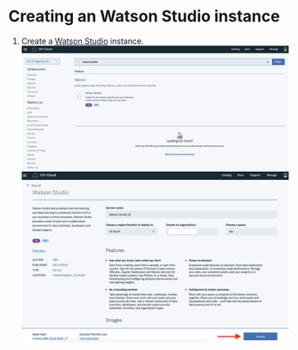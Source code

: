 # Creating an Watson Studio instance
1. Create a [Watson Studio](https://console.bluemix.net/catalog/services/watson-studio) instance.
![Watson Studio Catalog](catalog-watson-studio.png)
![Create Watson Studio](create-watson-studio.png)

